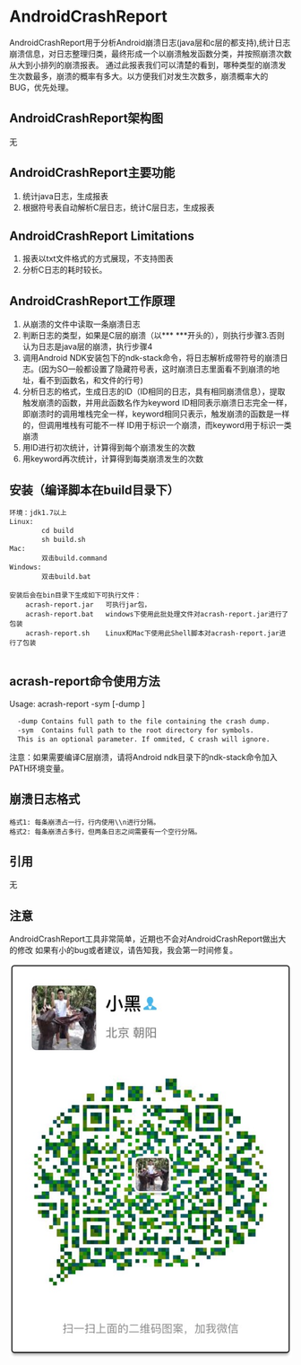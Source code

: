 AndroidCrashReport
=================
AndroidCrashReport用于分析Android崩溃日志(java层和c层的都支持),统计日志崩溃信息，对日志整理归类，最终形成一个以崩溃触发函数分类，并按照崩溃次数从大到小排列的崩溃报表。
通过此报表我们可以清楚的看到，哪种类型的崩溃发生次数最多，崩溃的概率有多大。以方便我们对发生次数多，崩溃概率大的BUG，优先处理。

AndroidCrashReport架构图
-----------------
无

AndroidCrashReport主要功能
-----------------------------------
1. 统计java日志，生成报表
2. 根据符号表自动解析C层日志，统计C层日志，生成报表

AndroidCrashReport Limitations
-----------------------------------
1. 报表以txt文件格式的方式展现，不支持图表
2. 分析C日志的耗时较长。

AndroidCrashReport工作原理
------------------------------------------------------------------------------------
1. 从崩溃的文件中读取一条崩溃日志
2. 判断日志的类型，如果是C层的崩溃（以*** ***开头的），则执行步骤3.否则认为日志是java层的崩溃，执行步骤4
3. 调用Android NDK安装包下的ndk-stack命令，将日志解析成带符号的崩溃日志。(因为SO一般都设置了隐藏符号表，这时崩溃日志里面看不到崩溃的地址，看不到函数名，和文件的行号)
4. 分析日志的格式，生成日志的ID（ID相同的日志，具有相同崩溃信息），提取触发崩溃的函数，并用此函数名作为keyword
	ID相同表示崩溃日志完全一样，即崩溃时的调用堆栈完全一样，keyword相同只表示，触发崩溃的函数是一样的，但调用堆栈有可能不一样
	ID用于标识一个崩溃，而keyword用于标识一类崩溃
5. 用ID进行初次统计，计算得到每个崩溃发生的次数
6. 用keyword再次统计，计算得到每类崩溃发生的次数


安装（编译脚本在build目录下）
----------------------------------
```
环境：jdk1.7以上
Linux:
		cd build
		sh build.sh
Mac:
		双击build.command
Windows:
		双击build.bat
		
安装后会在bin目录下生成如下可执行文件：
	acrash-report.jar   可执行jar包，
	acrash-report.bat   windows下使用此批处理文件对acrash-report.jar进行了包装
	acrash-report.sh    Linux和Mac下使用此Shell脚本对acrash-report.jar进行了包装


```

acrash-report命令使用方法
---------------------------------------
Usage:
   acrash-report -sym <path> [-dump <path>]

      -dump Contains full path to the file containing the crash dump.
      -sym  Contains full path to the root directory for symbols.
      This is an optional parameter. If ommited, C crash will ignore.
注意：如果需要编译C层崩溃，请将Android ndk目录下的ndk-stack命令加入PATH环境变量。

崩溃日志格式
-------------------------------------------------------
	格式1: 每条崩溃占一行，行内使用\\n进行分隔。
	格式2: 每条崩溃占多行，但两条日志之间需要有一个空行分隔。

引用
-----------------------------
无


注意
-----------------------------
AndroidCrashReport工具非常简单，近期也不会对AndroidCrashReport做出大的修改
如果有小的bug或者建议，请告知我，我会第一时间修复。

![Weixin QR Code](screenshot/weixin.jpg)
